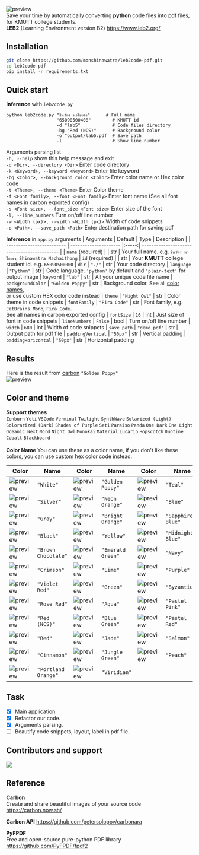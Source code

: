 ![preview](preview/banner.png)
<br> Save your time by automatically converting **python** code files into pdf files, for KMUTT college students.
<br> **LEB2** (Learning Environment version B2) https://www.leb2.org/
## Installation
```sh
git clone https://github.com/monshinawatra/leb2code-pdf.git
cd leb2code-pdf
pip install -r requirements.txt
```
## Quick start
**Inference** with `leb2code.py` 
```
python leb2code.py "ชินวัตร นาไชยธง"      # Full name
                   "65090500408"        # KMUTT id
                   -d "lab5"            # Code files directory
                   -bg "Red (NCS)"      # Background color
                   -o "output/lab5.pdf  # Save path
                   -l                   # Show line number
```

Arguments parsing list
<br> `-h, --help` show this help message and exit
<br> `-d <Dir>, --directory <Dir>` Enter code directory
<br> `-k <Keyword>, --keyword <Keyword>` Enter file keyword
<br> `-bg <Color>, --background_color <Color>` Enter color name or Hex color code
<br> `-t <Theme>, --theme <Theme>` Enter Color theme
<br> `-f <Font family>, --font <Font family>` Enter font name (See all font names in carbon exported config)
<br> `-s <Font size>, --font_size <Font size>` Enter size of the font
<br> `-l, --line_numbers` Turn on/off line number
<br> `-w <Width (px)>, --width <Width (px)>` Width of code snippets
<br> `-o <Path>, --save_path <Path>` Enter destination path for saving pdf

**Inference** in `app.py` arguments
|          Arguments        |   Default             | Type  |  Description |
| ------------------------- | --------------------- |:-----:| ------------------------------------------- |
| `name` (required)         |                       | str   | Your full name. e.g. `ชินวัตร นาไชยธง`, `Shinawatra Nachaithong`
| `id` (required)           |                       | str   | Your **KMUTT** college student id. e.g.  `65090500000`
| `dir`                     | `"./"`                | str   | Your code directory
| `language`                | `"Python"`            | str   | Code language. `'python'` by default and `'plain-text'` for output image
| `keyword`                 | `"lab"`               | str   | All your unique code file name
| `backgroundColor`         | `"Golden Poppy"`      | str   | Background color. See all <a href="https://github.com/monshinawatra/leb2code-pdf/#color-and-theme">color names</a>, <br>or use custom HEX color code instead
| `theme`                   | `"Night Owl"`         | str   | Color theme in code snippets
| `fontFamily`              | `"Fira Code"`         | str   | Font family, e.g. `JetBrains Mono`, `Fira Code`. <br>See all names in carbon exported config
| `fontSize`                | `16`                  | int   | Just size of font in code snippets
| `lineNumbers`             | `False`               | bool  | Turn on/off line number
| `width`                   | `680`                 | int   | Width of code snippets
| `save_path`               | `"demo.pdf"`          | str   | Output path for pdf file
| `paddingVertical`         | `"50px"`              | str   | Vertical padding
| `paddingHorizontal`       | `"50px"`              | str   | Horizontal padding

## Results
Here is the result from <a href="https://carbon.now.sh/">carbon</a> `"Golden Poppy"`
<br>
![preview](preview/code_preview.png)

## Color and theme
**Support themes**
<br> `Zenburn` `Yeti` `VSCode` `Verminal` `Twilight` `SynthWave` `Solarized (Light)` `Solorarized (Dark)` `Shades of Purple` `Seti` `Paraiso` `Panda` `One Dark` `One Light` `Oceanic Next` `Nord` `Night Owl` `Monokai` `Material` `Lucario` `Hopscotch` `Duotine` `Cobalt` `Blackboard`
<br>
<br>
**Color Name**
You can use these as a color name, if you don't like these colors, you can use custom hex color code instead.

|             Color                 |   Name              |             Color                 |   Name              |             Color                 |   Name              |
| --------------------------------- | ------------------- | --------------------------------- | ------------------- | --------------------------------- | ------------------- |
| ![preview](preview/color_0.png)   | `"White"`           | ![preview](preview/color_12.png)  | `"Golden Poppy"`    | ![preview](preview/color_24.png)  | `"Teal"`
| ![preview](preview/color_1.png)   | `"Silver"`          | ![preview](preview/color_13.png)  | `"Neon Orange"`     | ![preview](preview/color_25.png)  | `"Blue"`
| ![preview](preview/color_2.png)   | `"Gray"`            | ![preview](preview/color_14.png)  | `"Bright Orange"`   | ![preview](preview/color_26.png)  | `"Sapphire Blue"`   
| ![preview](preview/color_3.png)   | `"Black"`           | ![preview](preview/color_15.png)  | `"Yellow"`          | ![preview](preview/color_27.png)  | `"Midnight Blue"`   
| ![preview](preview/color_4.png)   | `"Brown Chocolate"` | ![preview](preview/color_16.png)  | `"Emerald Green"`   | ![preview](preview/color_28.png)  | `"Navy"`
| ![preview](preview/color_5.png)   | `"Crimson"`         | ![preview](preview/color_17.png)  | `"Lime"`            | ![preview](preview/color_29.png)  | `"Purple"`
| ![preview](preview/color_6.png)   | `"Violet Red"`      | ![preview](preview/color_18.png)  | `"Green"`           | ![preview](preview/color_30.png)  | `"Byzantium"`       
| ![preview](preview/color_7.png)   | `"Rose Red"`        | ![preview](preview/color_19.png)  | `"Aqua"`            | ![preview](preview/color_31.png)  | `"Pastel Pink"`     
| ![preview](preview/color_8.png)   | `"Red (NCS)"`       | ![preview](preview/color_20.png)  | `"Blue Green"`      | ![preview](preview/color_32.png)  | `"Pastel Red"`      
| ![preview](preview/color_9.png)   | `"Red"`             | ![preview](preview/color_21.png)  | `"Jade"`            | ![preview](preview/color_33.png)  | `"Salmon"`
| ![preview](preview/color_10.png)  | `"Cinnamon"`        | ![preview](preview/color_22.png)  | `"Jungle Green"`    | ![preview](preview/color_34.png)  | `"Peach"`
| ![preview](preview/color_11.png)  | `"Portland Orange"` | ![preview](preview/color_23.png)  | `"Viridian"`
## Task
- [x] Main application.
- [x] Refactor our code.
- [x] Arguments parsing.
- [ ] Beautify code snippets, layout, label in pdf file.

## Contributors and support
<a href="https://github.com/monshinawatra/leb2code-pdf/graphs/contributors">
  <img src="https://contrib.rocks/image?repo=monshinawatra/leb2code-pdf" />
</a>

## Reference
**Carbon** <br>
Create and share beautiful images of your source code
https://carbon.now.sh/

**Carbon API**
https://github.com/petersolopov/carbonara

**PyFPDF** <br>
Free and open-source pure-python PDF library
https://github.com/PyFPDF/fpdf2
